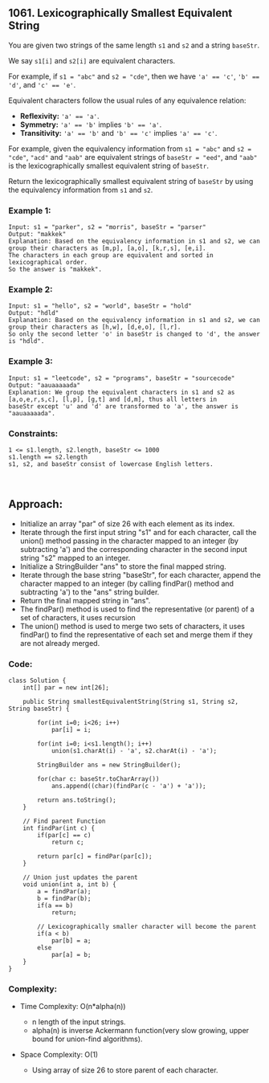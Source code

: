 ## 1061. Lexicographically Smallest Equivalent String   

You are given two strings of the same length ```s1``` and ```s2``` and a string ```baseStr```.  

We say ```s1[i]``` and ```s2[i]``` are equivalent characters.  

For example, if ```s1 = "abc"``` and ```s2 = "cde"```, then we have ```'a' == 'c'```, ```'b' == 'd'```, and ```'c' == 'e'```.  

Equivalent characters follow the usual rules of any equivalence relation:  

* **Reflexivity:** ```'a' == 'a'```.
* **Symmetry:** ```'a' == 'b'``` implies ```'b' == 'a'```.
* **Transitivity:** ```'a' == 'b'``` and ```'b' == 'c'``` implies ```'a' == 'c'```.  

For example, given the equivalency information from ```s1 = "abc"``` and ```s2 = "cde"```, ```"acd"``` and ```"aab"``` are equivalent strings of ```baseStr = "eed"```, 
and ```"aab"``` is the lexicographically smallest equivalent string of ```baseStr```.  

Return the lexicographically smallest equivalent string of ```baseStr``` by using the equivalency information from ```s1``` and ```s2```.  

### Example 1:  
```
Input: s1 = "parker", s2 = "morris", baseStr = "parser"
Output: "makkek"
Explanation: Based on the equivalency information in s1 and s2, we can group their characters as [m,p], [a,o], [k,r,s], [e,i].
The characters in each group are equivalent and sorted in lexicographical order.
So the answer is "makkek".
```   

### Example 2:  
```
Input: s1 = "hello", s2 = "world", baseStr = "hold"
Output: "hdld"
Explanation: Based on the equivalency information in s1 and s2, we can group their characters as [h,w], [d,e,o], [l,r].
So only the second letter 'o' in baseStr is changed to 'd', the answer is "hdld".
```  

### Example 3:  
```
Input: s1 = "leetcode", s2 = "programs", baseStr = "sourcecode"
Output: "aauaaaaada"
Explanation: We group the equivalent characters in s1 and s2 as [a,o,e,r,s,c], [l,p], [g,t] and [d,m], thus all letters in 
baseStr except 'u' and 'd' are transformed to 'a', the answer is "aauaaaaada".
```  

### Constraints:  
```
1 <= s1.length, s2.length, baseStr <= 1000
s1.length == s2.length
s1, s2, and baseStr consist of lowercase English letters.
```  

<br>  

## Approach:  

* Initialize an array "par" of size 26 with each element as its index.
* Iterate through the first input string "s1" and for each character, call the union() method passing in the character mapped to an integer (by subtracting 'a') and the corresponding character in the second input string "s2" mapped to an integer.
* Initialize a StringBuilder "ans" to store the final mapped string.
* Iterate through the base string "baseStr", for each character, append the character mapped to an integer (by calling findPar() method and subtracting 'a') to the "ans" string builder.
* Return the final mapped string in "ans".
* The findPar() method is used to find the representative (or parent) of a set of characters, it uses recursion
* The union() method is used to merge two sets of characters, it uses findPar() to find the representative of each set and merge them if they are not already merged.  

### Code:  
```
class Solution {
    int[] par = new int[26];
    
    public String smallestEquivalentString(String s1, String s2, String baseStr) {
        
        for(int i=0; i<26; i++) 
            par[i] = i;

        for(int i=0; i<s1.length(); i++)
            union(s1.charAt(i) - 'a', s2.charAt(i) - 'a');
            
        StringBuilder ans = new StringBuilder();

        for(char c: baseStr.toCharArray())
            ans.append((char)(findPar(c - 'a') + 'a'));
        
        return ans.toString();
    }

    // Find parent Function
    int findPar(int c) {
        if(par[c] == c)
            return c;
        
        return par[c] = findPar(par[c]);
    }

    // Union just updates the parent
    void union(int a, int b) {
        a = findPar(a);
        b = findPar(b);
        if(a == b) 
            return;
        
        // Lexicographically smaller character will become the parent
        if(a < b)
            par[b] = a;
        else 
            par[a] = b;
    }
}
```  

### Complexity:  

* Time Complexity: O(n*alpha(n))  
    * n length of the input strings.
    * alpha(n) is inverse Ackermann function(very slow growing, upper bound for union-find algorithms).  

* Space Complexity: O(1)  
    * Using array of size 26 to store parent of each character.  

